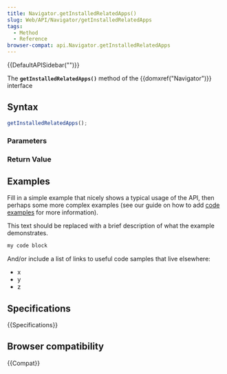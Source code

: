 ```yaml
---
title: Navigator.getInstalledRelatedApps()
slug: Web/API/Navigator/getInstalledRelatedApps
tags:
  - Method
  - Reference
browser-compat: api.Navigator.getInstalledRelatedApps
---
```

{{DefaultAPISidebar("")}}

The **`getInstalledRelatedApps()`** method of the {{domxref("Navigator")}} interface 

## Syntax

```js
getInstalledRelatedApps();
```

### Parameters



### Return Value



## Examples

Fill in a simple example that nicely shows a typical usage of the API, then perhaps some more complex examples (see our guide on how to add [code examples](/en-US/docs/MDN/Contribute/Structures/Code_examples) for more information).

This text should be replaced with a brief description of what the example demonstrates.

```js
my code block
```

And/or include a list of links to useful code samples that live elsewhere:

*   x
*   y
*   z

## Specifications

{{Specifications}}

## Browser compatibility

{{Compat}}

